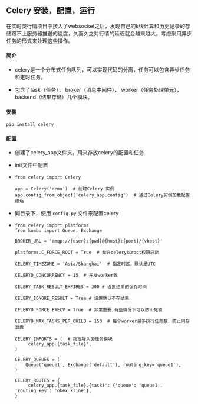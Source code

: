 ## Celery 安装，配置，运行

在实时类行情项目中接入了websocket之后，发现自己的k线计算和历史记录的存储跟不上服务器推送的速度，久而久之对行情的延迟就会越来越大。考虑采用异步任务的形式来处理这些操作。

#### 简介

* celery是一个分布式任务队列，可以实现代码的分离，任务可以包含异步任务和定时任务。

* 包含了task（任务）， broker（消息中间件）， worker（任务处理单元）， backend（结果存储）几个模块。

#### 安装

```
pip install celery
```

#### 配置

* 创建了celery\_app文件夹，用来存放celery的配置和任务
* init文件中配置

* ```
  from celery import Celery

  app = Celery('demo')  # 创建Celery 实例
  app.config_from_object('celery_app.config')  # 通过Celery实例加载配置模块
  ```
* 同目录下，使用 `config.py` 文件来配置celery

* ```
  from celery import platforms
  from kombu import Queue, Exchange

  BROKER_URL = 'amqp://{user}:{pwd}@{host}:{port}/{vhost}'

  platforms.C_FORCE_ROOT = True  # 允许celery以root权限启动

  CELERY_TIMEZONE = 'Asia/Shanghai'  # 指定时区，默认是UTC

  CELERYD_CONCURRENCY = 15  # 并发worker数

  CELERY_TASK_RESULT_EXPIRES = 300 # 设置结果的保存时间

  CELERY_IGNORE_RESULT = True # 设置默认不存结果

  CELERYD_FORCE_EXECV = True  # 非常重要,有些情况下可以防止死锁

  CELERYD_MAX_TASKS_PER_CHILD = 150  # 每个worker最多执行任务数，防止内存泄露

  CELERY_IMPORTS = (  # 指定导入的任务模块
      'celery_app.{task_file}',
  )

  CELERY_QUEUES = (
      Queue('queue1', Exchange('default'), routing_key='queue1'),
  )

  CELERY_ROUTES = {
      'celery_app.{task_file}.{task}': {'queue': 'queue1', 'routing_key': 'okex_kline'},
  }
  ```



